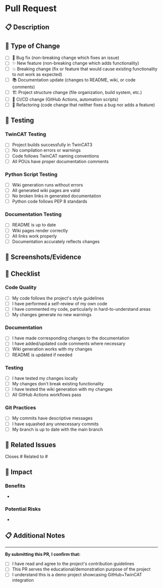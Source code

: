 # Pull Request

## 📋 Description

<!-- Provide a clear description of what this PR accomplishes -->

## 🔧 Type of Change

<!-- Check all that apply -->

- [ ] 🐛 Bug fix (non-breaking change which fixes an issue)
- [ ] ✨ New feature (non-breaking change which adds functionality)
- [ ] 💥 Breaking change (fix or feature that would cause existing functionality to not work as expected)
- [ ] 📚 Documentation update (changes to README, wiki, or code comments)
- [ ] 🏗️ Project structure change (file organization, build system, etc.)
- [ ] 🤖 CI/CD change (GitHub Actions, automation scripts)
- [ ] 🔄 Refactoring (code change that neither fixes a bug nor adds a feature)

## 🧪 Testing

<!-- Describe how you tested your changes -->

### TwinCAT Testing
- [ ] Project builds successfully in TwinCAT3
- [ ] No compilation errors or warnings
- [ ] Code follows TwinCAT naming conventions
- [ ] All POUs have proper documentation comments

### Python Script Testing
- [ ] Wiki generation runs without errors
- [ ] All generated wiki pages are valid
- [ ] No broken links in generated documentation
- [ ] Python code follows PEP 8 standards

### Documentation Testing
- [ ] README is up to date
- [ ] Wiki pages render correctly
- [ ] All links work properly
- [ ] Documentation accurately reflects changes

## 📸 Screenshots/Evidence

<!-- Add screenshots, logs, or other evidence of your changes working -->

## 📝 Checklist

<!-- Check all completed items -->

### Code Quality
- [ ] My code follows the project's style guidelines
- [ ] I have performed a self-review of my own code
- [ ] I have commented my code, particularly in hard-to-understand areas
- [ ] My changes generate no new warnings

### Documentation
- [ ] I have made corresponding changes to the documentation
- [ ] I have added/updated code comments where necessary
- [ ] Wiki generation works with my changes
- [ ] README is updated if needed

### Testing
- [ ] I have tested my changes locally
- [ ] My changes don't break existing functionality
- [ ] I have tested the wiki generation with my changes
- [ ] All GitHub Actions workflows pass

### Git Practices
- [ ] My commits have descriptive messages
- [ ] I have squashed any unnecessary commits
- [ ] My branch is up to date with the main branch

## 🔗 Related Issues

<!-- Link to any related issues -->

Closes #<!-- issue number -->
Related to #<!-- issue number -->

## 🚀 Impact

<!-- Describe the impact of your changes -->

### Benefits
- 

### Potential Risks
- 

## 📋 Additional Notes

<!-- Any additional information that reviewers should know -->

---

**By submitting this PR, I confirm that:**
- [ ] I have read and agree to the project's contribution guidelines
- [ ] This PR serves the educational/demonstration purpose of the project
- [ ] I understand this is a demo project showcasing GitHub+TwinCAT integration